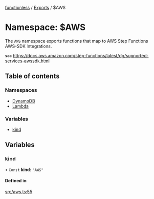 [functionless](../README.md) / [Exports](../modules.md) / $AWS

# Namespace: $AWS

The `AWS` namespace exports functions that map to AWS Step Functions AWS-SDK Integrations.

**`see`** https://docs.aws.amazon.com/step-functions/latest/dg/supported-services-awssdk.html

## Table of contents

### Namespaces

- [DynamoDB](AWS.DynamoDB.md)
- [Lambda](AWS.Lambda.md)

### Variables

- [kind](AWS.md#kind)

## Variables

### kind

• `Const` **kind**: ``"AWS"``

#### Defined in

[src/aws.ts:55](https://github.com/sam-goodwin/functionless/blob/f58aa43/src/aws.ts#L55)
